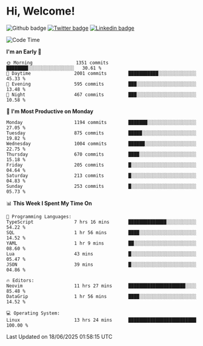   # Hi, Welcome!
  ![Github badge](https://img.shields.io/github/followers/kraken-afk.svg?style=social&label=Follow&maxAge=2592000)
  [![Twitter badge](https://img.shields.io/badge/-Twitter-00acee?style=flat-square&logo=Twitter&logoColor=white)](https://twitter.com/trshppl)
  [![Linkedin badge](https://img.shields.io/badge/LinkedIn-0077B5?style=flat-square&logo=linkedin&logoColor=white)](https://www.linkedin.com/in/noveanrer)
<!--START_SECTION:waka-->
![Code Time](http://img.shields.io/badge/Code%20Time-1%2C015%20hrs%2024%20mins-blue)

**I'm an Early 🐤** 

```text
🌞 Morning                1351 commits        ████████░░░░░░░░░░░░░░░░░   30.61 % 
🌆 Daytime                2001 commits        ███████████░░░░░░░░░░░░░░   45.33 % 
🌃 Evening                595 commits         ███░░░░░░░░░░░░░░░░░░░░░░   13.48 % 
🌙 Night                  467 commits         ███░░░░░░░░░░░░░░░░░░░░░░   10.58 % 
```
📅 **I'm Most Productive on Monday** 

```text
Monday                   1194 commits        ███████░░░░░░░░░░░░░░░░░░   27.05 % 
Tuesday                  875 commits         █████░░░░░░░░░░░░░░░░░░░░   19.82 % 
Wednesday                1004 commits        ██████░░░░░░░░░░░░░░░░░░░   22.75 % 
Thursday                 670 commits         ████░░░░░░░░░░░░░░░░░░░░░   15.18 % 
Friday                   205 commits         █░░░░░░░░░░░░░░░░░░░░░░░░   04.64 % 
Saturday                 213 commits         █░░░░░░░░░░░░░░░░░░░░░░░░   04.83 % 
Sunday                   253 commits         █░░░░░░░░░░░░░░░░░░░░░░░░   05.73 % 
```


📊 **This Week I Spent My Time On** 

```text
💬 Programming Languages: 
TypeScript               7 hrs 16 mins       ██████████████░░░░░░░░░░░   54.22 % 
SQL                      1 hr 56 mins        ████░░░░░░░░░░░░░░░░░░░░░   14.52 % 
YAML                     1 hr 9 mins         ██░░░░░░░░░░░░░░░░░░░░░░░   08.60 % 
Lua                      43 mins             █░░░░░░░░░░░░░░░░░░░░░░░░   05.47 % 
JSON                     39 mins             █░░░░░░░░░░░░░░░░░░░░░░░░   04.86 % 

🔥 Editors: 
Neovim                   11 hrs 27 mins      █████████████████████░░░░   85.48 % 
DataGrip                 1 hr 56 mins        ████░░░░░░░░░░░░░░░░░░░░░   14.52 % 

💻 Operating System: 
Linux                    13 hrs 24 mins      █████████████████████████   100.00 % 
```


 Last Updated on 18/06/2025 01:58:15 UTC
<!--END_SECTION:waka-->